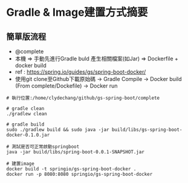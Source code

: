 # Gradle & Image建置方式摘要

## 簡單版流程

 - @complete
 - 本機 => 手動先進行Gradle buld 產生相關檔案(如Jar) => Dockerfile + docker build
 - ref : <https://spring.io/guides/gs/spring-boot-docker/>
 - 使用git clone至Github下載原始碼 -> Gradle Compile -> Docker build (From complete/Dockefile) -> Docker run

 ``` build example
# 執行位置:/home/clydechang/github/gs-spring-boot/complete

# gradle clean
./gradlew clean

# gradle build
sudo ./gradlew build && sudo java -jar build/libs/gs-spring-boot-docker-0.1.0.jar

# 測試是否可正常啟動springboot
java -jar build/libs/spring-boot-0.0.1-SNAPSHOT.jar

# 建置image
docker build -t springio/gs-spring-boot-docker .
docker run -p 8080:8080 springio/gs-spring-boot-docker
 ```